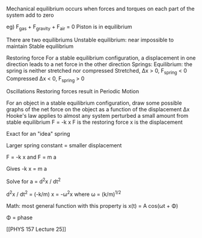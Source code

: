 Mechanical equilibrium occurs when forces and torques on each part of the system add to zero

eg) F<sub>gas</sub> + F<sub>gravity</sub> + F<sub>air</sub> = 0
Piston is in equilibrium

There are two equilibriums
	Unstable equilibrium: near impossible to maintain
	Stable equilibrium

Restoring force
For a stable equilibrium configuration, a displacement in one direction leads to a net force in the other direction
	Springs:
		Equilibrium: the spring is neither stretched nor compressed
		Stretched, Δx > 0, F<sub>spring</sub> < 0
		Compressed Δx < 0, F<sub>spring</sub> > 0

Oscillations
Restoring forces result in Periodic Motion

For an object in a stable equilibrium configuration, draw some possible graphs of the net force on the object as a function of the displacement Δx
	Hooke's law applies to almost any system perturbed a small amount from stable equilibrium
F = -k x
F is the restoring force
x is the displacement

Exact for an "idea" spring 

Larger spring constant = smaller displacement

F = -k x and F = m a

Gives -k x = m a

Solve for a = d<sup>2</sup>x / dt<sup>2</sup>

d<sup>2</sup>x / dt<sup>2</sup> = (-k/m) x = -ω<sup>2</sup>x
where ω = (k/m)<sup>1/2</sup>

Math: most general function with this property is 
x(t) = A cos(ωt + Φ)

Φ = phase

[[PHYS 157 Lecture 25]]